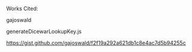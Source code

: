 Works Cited:

gajoswald

generateDicewarLookupKey.js

https://gist.github.com/gajoswald/f2f19a292a621db1c8e4ac7d5b94255c
